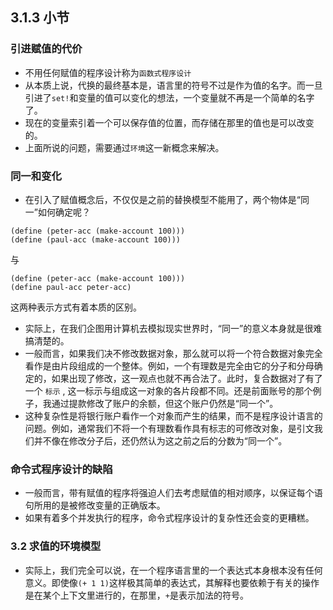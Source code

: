 ## 3.1.3 小节 

### 引进赋值的代价

- 不用任何赋值的程序设计称为`函数式程序设计`
- 从本质上说，代换的最终基本是，语言里的符号不过是作为值的名字。而一旦引进了`set!`和变量的值可以变化的想法，一个变量就不再是一个简单的名字了。
- 现在的变量索引着一个可以保存值的位置，而存储在那里的值也是可以改变的。
- 上面所说的问题，需要通过`环境`这一新概念来解决。

### 同一和变化

- 在引入了赋值概念后，不仅仅是之前的替换模型不能用了，两个物体是“同一”如何确定呢？
```
(define (peter-acc (make-account 100)))
(define (paul-acc (make-account 100)))
```
与
```
(define (peter-acc (make-account 100)))
(define paul-acc peter-acc)
```
这两种表示方式有着本质的区别。
- 实际上，在我们企图用计算机去模拟现实世界时，“同一”的意义本身就是很难搞清楚的。
- 一般而言，如果我们决不修改数据对象，那么就可以将一个符合数据对象完全看作是由片段组成的一个整体。例如，一个有理数是完全由它的分子和分母确定的，如果出现了修改，这一观点也就不再合法了。此时，复合数据对了有了一个 `标示` , 这一标示与组成这一对象的各片段都不同。还是前面账号的那个例子，我通过提款修改了账户的余额，但这个账户仍然是“同一个”。
- 这种复杂性是将银行账户看作一个对象而产生的结果，而不是程序设计语言的问题。例如，通常我们不将一个有理数看作具有标志的可修改对象，是引文我们并不像在修改分子后，还仍然认为这之前之后的分数为“同一个”。

### 命令式程序设计的缺陷

- 一般而言，带有赋值的程序将强迫人们去考虑赋值的相对顺序，以保证每个语句所用的是被修改变量的正确版本。
- 如果有着多个并发执行的程序，命令式程序设计的复杂性还会变的更糟糕。

### 3.2 求值的环境模型

- 实际上，我们完全可以说，在一个程序语言里的一个表达式本身根本没有任何意义。即使像`(+ 1 1)`这样极其简单的表达式，其解释也要依赖于有关的操作是在某个上下文里进行的，在那里，`+`是表示加法的符号。